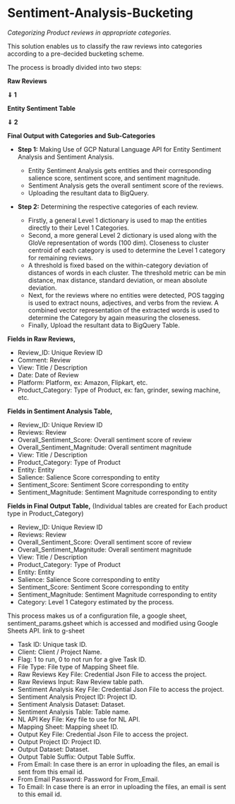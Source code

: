 # Sentiment-Analysis-Bucketing
*Categorizing Product reviews in appropriate categories.*

This solution enables us to classify the raw reviews into categories according to a pre-decided bucketing scheme.

The process is broadly divided into two steps:

**Raw Reviews**

   **⇓ 1**

**Entity Sentiment Table**

   **⇓ 2**	

**Final Output with Categories and Sub-Categories**
 
- **Step 1:** Making Use of GCP Natural Language API for Entity Sentiment Analysis and Sentiment Analysis.
    - Entity Sentiment Analysis gets entities and their corresponding salience score, sentiment score, and sentiment magnitude.
    - Sentiment Analysis gets the overall sentiment score of the reviews.
    - Uploading the resultant data to BigQuery.

- **Step 2:** Determining the respective categories of each review. 
    - Firstly, a general Level 1 dictionary is used to map the entities directly to their Level 1 Categories.
    - Second, a more general Level 2 dictionary is used along with the GloVe representation of words (100 dim). Closeness to cluster centroid of each category is used to determine the Level 1 category for remaining reviews.
    - A threshold is fixed based on the within-category deviation of distances of words in each cluster. The threshold metric can be min distance, max distance, standard deviation, or mean absolute deviation.
    - Next, for the reviews where no entities were detected, POS tagging is used to extract nouns, adjectives, and verbs from the review. A combined vector representation of the extracted words is used to determine the Category by again measuring the closeness.
    - Finally, Upload the resultant data to BigQuery Table.
 
**Fields in Raw Reviews,**
- Review_ID: Unique Review ID
- Comment: Review
- View: Title / Description
- Date: Date of Review
- Platform: Platform, ex: Amazon, Flipkart, etc.
- Product_Category: Type of Product, ex: fan, grinder, sewing machine, etc.
 
**Fields in Sentiment Analysis Table,**
- Review_ID: Unique Review ID		
- Reviews: Review			
- Overall_Sentiment_Score: Overall sentiment score of review			
- Overall_Sentiment_Magnitude: Overall sentiment magnitude			
- View: Title / Description
- Product_Category: Type of Product			
- Entity: Entity		
- Salience: Salience Score corresponding to entity			
- Sentiment_Score: Sentiment Score corresponding to entity
- Sentiment_Magnitude: Sentiment Magnitude corresponding to entity
 
**Fields in Final Output Table,**
(Individual tables are created for Each product type in Product_Category)
- Review_ID: Unique Review ID		
- Reviews: Review			
- Overall_Sentiment_Score: Overall sentiment score of review			
- Overall_Sentiment_Magnitude: Overall sentiment magnitude			
- View: Title / Description
- Product_Category: Type of Product			
- Entity: Entity		
- Salience: Salience Score corresponding to entity			
- Sentiment_Score: Sentiment Score corresponding to entity
- Sentiment_Magnitude: Sentiment Magnitude corresponding to entity
- Category: Level 1 Category estimated by the process.
 
 
This process makes us of a configuration file, a google sheet, sentiment_params.gsheet which is accessed and modified using Google Sheets API. link to g-sheet
- Task ID: Unique task ID.
- Client: Client / Project Name.
- Flag: 1 to run, 0 to not run for a give Task ID.
- File Type: File type of Mapping Sheet file.
- Raw Reviews Key File: Credential Json File to access the project.
- Raw Reviews Input: Raw Review table path.
- Sentiment Analysis Key File: Credential Json File to access the project.
- Sentiment Analysis Project ID: Project ID.
- Sentiment Analysis Dataset: Dataset.
- Sentiment Analysis Table: Table name.
- NL API Key File: Key file to use for NL API.
- Mapping Sheet: Mapping sheet ID.
- Output Key File: Credential Json File to access the project.
- Output Project ID: Project ID.
- Output Dataset: Dataset.
- Output Table Suffix: Output Table Suffix. 
- From Email: In case there is an error in uploading the files, an email is sent from this email id.
- From Email Password: Password for From_Email.
- To Email: In case there is an error in uploading the files, an email is sent to this email id.
